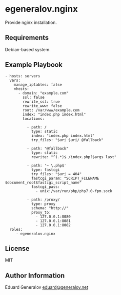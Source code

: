 egeneralov.nginx
=========

Provide nginx installation.

Requirements
------------

Debian-based system.


Example Playbook
----------------

    - hosts: servers
      vars:
        manage_iptables: false
        vhosts:
          - domain: "example.com"
            ssl: false
            rewrite_ssl: true
            rewrite_www: false
            root: /var/www/example.com
            index: "index.php index.html"
            locations:
        
              - path: /
                type: static
                index: "index.php index.html"
                try_files: "$uri $uri/ @fallback"
        
              - path: "@fallback"
                type: static
                rewrite: "^(.*)$ /index.php?$args last"
        
              - path: '~ \.php$'
                type: fastcgi
                try_files: "$uri = 404"
                fastcgi_param: "SCRIPT_FILENAME $document_root$fastcgi_script_name"
                fastcgi_pass:
                  - unix:/var/run/php/php7.0-fpm.sock
        
              - path: /proxy/
                type: proxy
                schema: "http://"
                proxy_to: 
                  - 127.0.0.1:8080
                  - 127.0.0.1:8081
                  - 127.0.0.1:8082
      roles:
         - egeneralov.nginx

License
-------

MIT

Author Information
------------------

Eduard Generalov <eduard@generalov.net>

